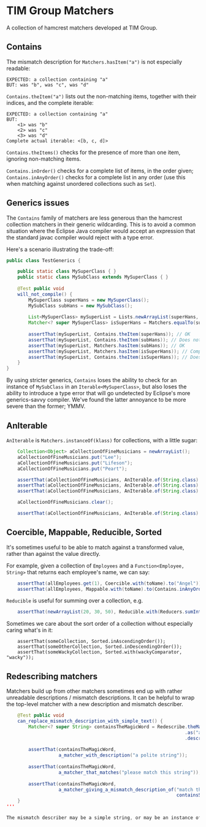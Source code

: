 TIM Group Matchers
==================

A collection of hamcrest matchers developed at TIM Group.

Contains
--------

The mismatch description for <code>Matchers.hasItem("a")</code> is not especially readable:

    EXPECTED: a collection containing "a"
    BUT: was "b", was "c", was "d"

<code>Contains.theItem("a")</code> lists out the non-matching items, together with their indices, and the complete iterable:

    EXPECTED: a collection containing "a"
    BUT:
        <1> was "b"
        <2> was "c"
        <3> was "d"
    Complete actual iterable: <[b, c, d]>

<code>Contains.theItems()</code> checks for the presence of more than one item, ignoring non-matching items.

<code>Contains.inOrder()</code> checks for a complete list of items, in the order given; <code>Contains.inAnyOrder()</code> checks for a complete list in any order (use this when matching against unordered collections such as <code>Set</code>).

Generics issues
---------------

The <code>Contains</code> family of matchers are less generous than the hamcrest collection matchers in their generic wildcarding. This is to avoid a common situation where the Eclipse Java compiler would accept an expression that the standard javac compiler would reject with a type error.

Here's a scenario illustrating the trade-off:

```java
public class TestGenerics {

    public static class MySuperClass { }
    public static class MySubClass extends MySuperClass { }
    
    @Test public void
    will_not_compile() {
        MySuperClass superHans = new MySuperClass();
        MySubClass subHans = new MySubClass();
        
        List<MySuperClass> mySuperList = Lists.newArrayList(superHans, subHans);
        Matcher<? super MySuperClass> isSuperHans = Matchers.equalTo(superHans);
        
        assertThat(mySuperList, Contains.theItem(superHans)); // OK
        assertThat(mySuperList, Contains.theItem(subHans)); // Does not compile
        assertThat(mySuperList, Matchers.hasItem(subHans)); // OK
        assertThat(mySuperList, Matchers.hasItem(isSuperHans)); // Compiles in Eclipse, but not javac
        assertThat(mySuperList, Contains.theItem(isSuperHans)); // Does not compile
    }
}
```

By using stricter generics, <code>Contains</code> loses the ability to check for an instance of <code>MySubClass</code> in an <code>Iterable&lt;MySuperClass&gt;</code>, but also loses the ability to introduce a type error that will go undetected by Eclipse's more generics-savvy compiler. We've found the latter annoyance to be more severe than the former; YMMV.

AnIterable
----------

<code>AnIterable</code> is <code>Matchers.instanceOf(klass)</code> for collections, with a little sugar:

```java
    Collection<Object> aCollectionOfFineMusicians = newArrayList();
    aCollectionOfFineMusicians.put("Lee");
    aCollectionOfFineMusicians.put("Lifeson");
    aCollectionOfFineMusicians.put("Peart");

    assertThat(aCollectionOfFineMusicians, AnIterable.of(String.class).which(Contains.inAnyOrder("Peart", "Lee", "Lifeson")));
    assertThat(aCollectionOfFineMusicians, AnIterable.of(String.class).inAscendingOrder());
    assertThat(aCollectionOfFineMusicians, AnIterable.of(String.class).withoutDuplicates());

    aCollectionOfFineMusicians.clear();

    assertThat(aCollectionOfFineMusicians, AnIterable.of(String.class).withoutContents());
```

Coercible, Mappable, Reducible, Sorted
--------------------------------------

It's sometimes useful to be able to match against a transformed value, rather than against the value directly.

For example, given a collection of <code>Employees</code> and a <code>Function&lt;Employee, String&gt;</code> that returns each employee's name, we can say:

```java
    assertThat(allEmployees.get(1), Coercible.with(toName).to("Angel"));
    assertThat(allEmployees, Mappable.with(toName).to(Contains.inAnyOrder("Cordelia", "Wesley", "Charles", "Angel")));
```

<code>Reducible</code> is useful for summing over a collection, e.g.

```java
    assertThat(newArrayList(20, 30, 50), Reducible.with(Reducers.sumIntegers).to(100));
```

Sometimes we care about the sort order of a collection without especially caring what's in it:

```
    assertThat(someCollection, Sorted.inAscendingOrder());
    assertThat(someOtherCollection, Sorted.inDescendingOrder());
    assertThat(someWackyCollection, Sorted.with(wackyComparator, "wacky"));
```

Redescribing matchers
---------------------

Matchers build up from other matchers sometimes end up with rather unreadable descriptions / mismatch descriptions. It can be helpful to wrap the top-level matcher with a new description and mismatch describer.

```java
    @Test public void
    can_replace_mismatch_description_with_simple_text() {
        Matcher<? super String> containsTheMagicWord = Redescribe.theMatcher(containsString("please"))
                                                                 .as("a polite string")
                                                                 .describingMismatchAs("an impolite string");
        
        assertThat(containsTheMagicWord,
                   a_matcher_with_description("a polite string"));
        
        assertThat(containsTheMagicWord,
                   a_matcher_that_matches("please match this string"));
        
        assertThat(containsTheMagicWord,
                   a_matcher_giving_a_mismatch_description_of("match this string or else",
                                                              containsString("\"match this string or else\" was an impolite string")));
    }
'''

The mismatch describer may be a simple string, or may be an instance of <code>MosmatchDescriber</code> which takes the mismatched item and populates the mismatch description.
